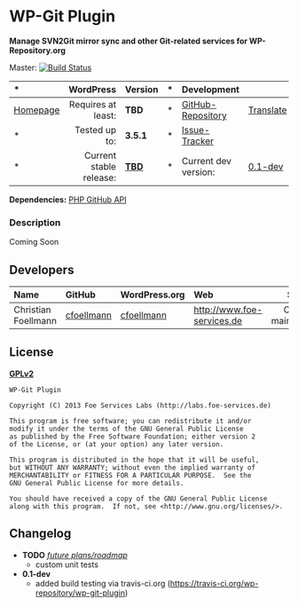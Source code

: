 # WP-Git Plugin
__Manage SVN2Git mirror sync and other Git-related services for WP-Repository.org__

Master: [![Build Status](https://travis-ci.org/wp-repository/wp-git-plugin.png?branch=master)](https://travis-ci.org/wp-repository/wp-git-plugin)

| *                 | WordPress					| Version			| *		| Development				|					|
| :----             | ----:						| :----				| :---: | :----						| :----				|
| [Homepage][1.1]   | Requires at least:		| __TBD__			| *		| [GitHub-Repository][1.3]	| [Translate][1.7]	|
| *                 | Tested up to:				| __3.5.1__			| *		| [Issue-Tracker][1.4]		|					|
| *                 | Current stable release:	| __[TBD][1.5]__	| *		| Current dev version:		| [0.1-dev][1.8]	|

[1.1]: https://github.com/wp-repository/wp-git-plugin
[1.3]: https://github.com/wp-repository/wp-git-plugin
[1.4]: https://github.com/wp-repository/wp-git-plugin/issues
[1.5]: #
[1.7]: https://translate.foe-services.de/projects/wp-git-plugin
[1.8]: https://github.com/wp-repository/wp-git-plugin/archive/master.zip

__Dependencies:__ [PHP GitHub API](https://github.com/KnpLabs/php-github-api)

### Description
Coming Soon


## Developers
| Name					| GitHub				| WordPress.org			| Web									| Status				|
| :----					| :----					| :----					| :----									| ----:					|
| Christian Foellmann	| [cfoellmann][2.1.1]	| [cfoellmann][2.1.2]	| http://www.foe-services.de			| Current maintainer	|

[2.1.1]: https://github.com/cfoellmann
[2.1.2]: http://profiles.wordpress.org/cfoellmann


## License
__[GPLv2](http://www.gnu.org/licenses/gpl-2.0.html)__

	WP-Git Plugin

	Copyright (C) 2013 Foe Services Labs (http://labs.foe-services.de)

    This program is free software; you can redistribute it and/or
	modify it under the terms of the GNU General Public License
	as published by the Free Software Foundation; either version 2
	of the License, or (at your option) any later version.

	This program is distributed in the hope that it will be useful,
	but WITHOUT ANY WARRANTY; without even the implied warranty of
	MERCHANTABILITY or FITNESS FOR A PARTICULAR PURPOSE.  See the
	GNU General Public License for more details.

	You should have received a copy of the GNU General Public License
	along with this program.  If not, see <http://www.gnu.org/licenses/>.


## Changelog
* __TODO__ _[future plans/roadmap][4.1]_
	* custom unit tests
* __0.1-dev__
	* added build testing via travis-ci.org (https://travis-ci.org/wp-repository/wp-git-plugin)

[4.1]: ../../issues